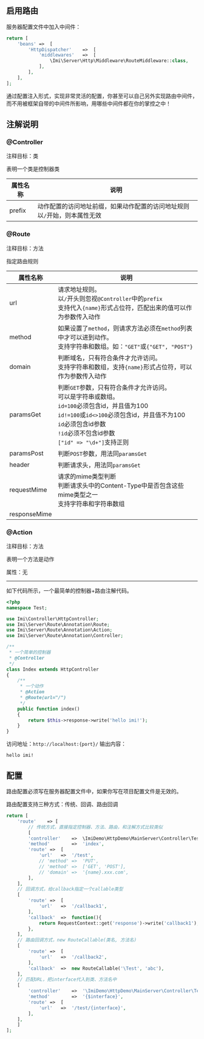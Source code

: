 ## 启用路由

服务器配置文件中加入中间件：

```php
return [
	'beans'	=>	[
		'HttpDispatcher'	=>	[
			'middlewares'	=>	[
				\Imi\Server\Http\Middleware\RouteMiddleware::class,
			],
		],
	],
];
```

通过配置注入形式，实现非常灵活的配置，你甚至可以自己另外实现路由中间件，而不用被框架自带的中间件所影响，用哪些中间件都在你的掌控之中！

## 注解说明

### @Controller

注释目标：类

表明一个类是控制器类

| 属性名称 | 说明 |
| ------------ | ------------ 
| prefix | 动作配置的访问地址前缀，如果动作配置的访问地址规则以`/`开始，则本属性无效 |

### @Route

注释目标：方法

指定路由规则

| 属性名称 | 说明 |
| ------------ | ------------ 
| url | 请求地址规则。<br/>以`/`开头则忽视`@Controller`中的`prefix`<br/>支持代入`{name}`形式占位符，匹配出来的值可以作为参数传入动作 |
| method | 如果设置了`method`，则请求方法必须在`method`列表中才可以进到动作。<br/>支持字符串和数组。如：`"GET"`或`{"GET", "POST"}` |
| domain | 判断域名，只有符合条件才允许访问。<br/>支持字符串和数组，支持`{name}`形式占位符，可以作为参数传入动作 |
| paramsGet | 判断`GET`参数，只有符合条件才允许访问。<br/>可以是字符串或数组。<br/>`id=100`必须包含id，并且值为100<br/>`id!=100`或`id<>100`必须包含id，并且值不为100<br/>`id`必须包含id参数<br/>`!id`必须不包含id参数</br>`["id" => "\d+"]`支持正则</br> |
| paramsPost | 判断`POST`参数，用法同`paramsGet` |
| header | 判断请求头，用法同`paramsGet` |
| requestMime | 请求的mime类型判断<br/>判断请求头中的Content-Type中是否包含这些mime类型之一<br/>支持字符串和字符串数组<br/> |
| responseMime |  |

### @Action

注释目标：方法

表明一个方法是动作

属性：无

---

如下代码所示，一个最简单的控制器+路由注解代码。

```php
<?php
namespace Test;

use Imi\Controller\HttpController;
use Imi\Server\Route\Annotation\Route;
use Imi\Server\Route\Annotation\Action;
use Imi\Server\Route\Annotation\Controller;

/**
 * 一个简单的控制器
 * @Controller
 */
class Index extends HttpController
{
	/**
	 * 一个动作
	 * @Action
	 * @Route(url="/")
	 */
	public function index()
	{
		return $this->response->write('hello imi!');
	}
}
```

访问地址：`http://localhost:{port}/`
输出内容：
```
hello imi!
```

## 配置

路由配置必须写在服务器配置文件中，如果你写在项目配置文件是无效的。

路由配置支持三种方式：传统、回调、路由回调

```php
return [
    'route'    => [
    	// 传统方式，直接指定控制器、方法、路由，和注解方式比较类似
        [
		'controller'	=>	\ImiDemo\HttpDemo\MainServer\Controller\Test::class,
		'method'		=>	'index',
		'route'	=>	[
			'url'	=>	'/test',
			// 'method'	=>	'PUT',
			// 'method'	=>	['GET', 'POST'],
			// 'domain'	=>	'{name}.xxx.com',
		],
	],
	// 回调方式，给callback指定一个callable类型
	[
		'route'	=>	[
			'url'	=>	'/callback1',
		],
		'callback'	=>	function(){
			return RequestContext::get('response')->write('callback1');
		},
	],
	// 路由回调方式，new RouteCallable(类名, 方法名)
	[
		'route'	=>	[
			'url'	=>	'/callback2',
		],
		'callback'	=>	new RouteCallable('\Test', 'abc'),
	],
	// 匹配URL，把interface代入到类、方法名中
	[
		'controller'	=>	'\ImiDemo\HttpDemo\MainServer\Controller\Test{$interface}',
		'method'		=>	'{$interface}',
		'route'	=>	[
			'url'	=>	'/test/{interface}',
		],
	],
    ]
];
```
